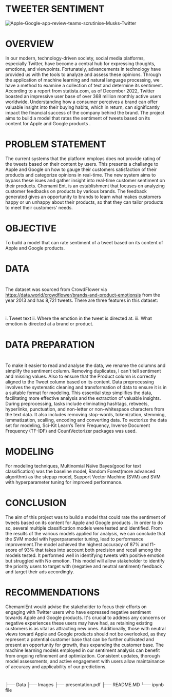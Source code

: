 
# **TWEETER SENTIMENT**

![Apple-Google-app-review-teams-scrutinise-Musks-Twitter](https://github.com/Chemami12/Tweeter-Sentiment-NLP/assets/132896105/9e66c61b-6f7c-40c1-9add-e5f911bf6586)

 
# **OVERVIEW**
In our modern, technology-driven society, social media platforms, especially Twitter, have become a central hub for expressing thoughts, emotions, and viewpoints. Fortunately, advancements in technology have provided us with the tools to analyze and assess these opinions. Through the application of machine learning and natural language processing, we have a method to examine a collection of text and determine its sentiment. According to a report from statista.com, as of December 2022, Twitter boasted an impressive user base of over 368 million monthly active users worldwide. Understanding how a consumer perceives a brand can offer valuable insight into their buying habits, which in return, can significantly impact the financial success of the company behind the brand.            The project aims to build a model that rates the sentiment of tweets based on its content for Apple and Google products .
# **PROBLEM STATEMENT**
The current systems that the platform employs does not provide rating of the tweets based on their content by users. This presents a challange to Apple and Google on how to gauge their customers satisfaction of their products and categorize opinions in real-time. The new system aims to bypass these isues and gather insight into real-time customer sentiment on their products. Chemami Ent. is an establishment that focuses on analyzing customer feedbacks on products by various brands. The feedback generated gives an opportunity to brands to learn what makes customers happy or un unhappy about their products, so that they can tailor products to meet their customers' needs.
# **OBJECTIVE**
To build a model that can rate sentiment of a tweet based on its content of Apple and Google products.
# **DATA**
# 
The dataset was sourced from CrowdFlower via https://data.world/crowdflower/brands-and-product-emotionsis from the year 2013 and has 8,721 tweets. There are three features in this dataset:
# 
i.   Tweet text
ii.  Where the emotion in the tweet is directed at.
iii. What emotion is directed at a brand or product.
# 
# **DATA PREPARATION**
# 
To make it easier to read and analyse the data, we rename the columns and simplify the sentiment column. Removing duplicates, I can't tell sentiment and missing values. Also to ensure that the Product column is correctly aligned to the Tweet column based on its content.                                         Data preprocessing involves the systematic cleaning and transformation of data to ensure it is in a suitable format for modeling. This essential step simplifies the data, facilitating more effective analysis and the extraction of valuable insights. During preprocessing, tasks include eliminating hashtags, retweets, hyperlinks, punctuation, and non-letter or non-whitespace characters from the text data. It also includes removing stop-words, tokenization, stemming, lemmatization, scalling, encoding and converting data. To vectorize the data set for modeling, Sci-Kit Learn’s Term Frequency, Inverse Document Frequency (TF-IDF) and CountVectorizer packages was used.

# **MODELING**
For modeling techniques, Multinomial Naïve Bayes(good for text classification) was the baseline model, Random Forest(more advanced algorithm) as the stepup model, Support Vector Machine (SVM) and SVM with hyperparameter tuning for improved performance.
# **CONCLUSION** 
The aim of this project was to build a model that could rate the sentiment of tweets based on its content for Apple and Google products . In order to do so, several multiple classification models were tested and identified. From the results of the various models applied for analysis, we can conclude that the SVM model with hyperparameter tuning, lead to performance improvement.The model achieved the highest accuracy of 87%  and f1-score of 93% that takes into account both precision and recall among the models tested. It performed well in identifying tweets with positive emotion but struggled with No emotion. This model will allow stakeholder to identify the priority users to target with (negative and neutral sentiment) feedback and target their ads accordingly.

# **RECOMMENDATIONS**
ChemamiEnt would advise the stakeholder to focus their efforts on engaging with Twitter users who have expressed negative sentiment towards Apple and Google products. It's crucial to address any concerns or negative experiences these users may have had, as retaining existing customers is as vital as attracting new ones. Additionally, those with neutral views toward Apple and Google products should not be overlooked, as they represent a potential customer base that can be further cultivated and present an opportunity for growth, thus expanding the customer base.                                            The machine learning models employed in our sentiment analysis can benefit from ongoing refinement and optimization. Consistent updates, thorough model assessments, and active engagement with users allow maintainance of accuracy and applicability of our predictions.


#
├── Data
├── Images
├── presentation.pdf
├── README.MD
└── ipynb file

